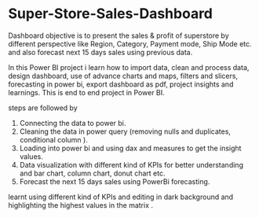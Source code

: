 # Super-Store-Sales-Dashboard
Dashboard objective is to present the sales & profit of superstore by different perspective like Region, Category, Payment mode, Ship Mode etc. and also forecast next 15 days sales using previous data.

In this Power BI project i learn how to import data, clean and process data, design dashboard, use of advance charts and maps, filters and slicers, forecasting in power bi, export dashboard as pdf, project insights and learnings. This is end to end project in Power BI.

steps are followed by
1. Connecting the data to power bi.
2. Cleaning the data in power query (removing nulls and duplicates, conditional column ).
3. Loading into power bi and using dax and measures to get the insight values.
4. Data visualization with different kind of KPIs for better understanding and bar chart, column chart, donut chart etc.
5. Forecast the next 15 days sales using PowerBi forecasting. 

learnt using different kind of KPIs and editing in dark background and highlighting the highest values in the matrix .
